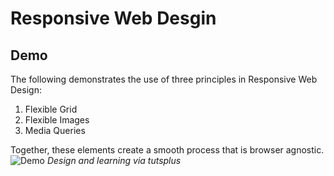 Responsive Web Desgin
=====================

Demo
----

The following demonstrates the use of three principles in Responsive Web Design:

1. Flexible Grid
2. Flexible Images
3. Media Queries

Together, these elements create a smooth process that is browser agnostic.
![Demo](http://i.imgur.com/rc53vF4.gif "Demo")
*Design and learning via tutsplus*
